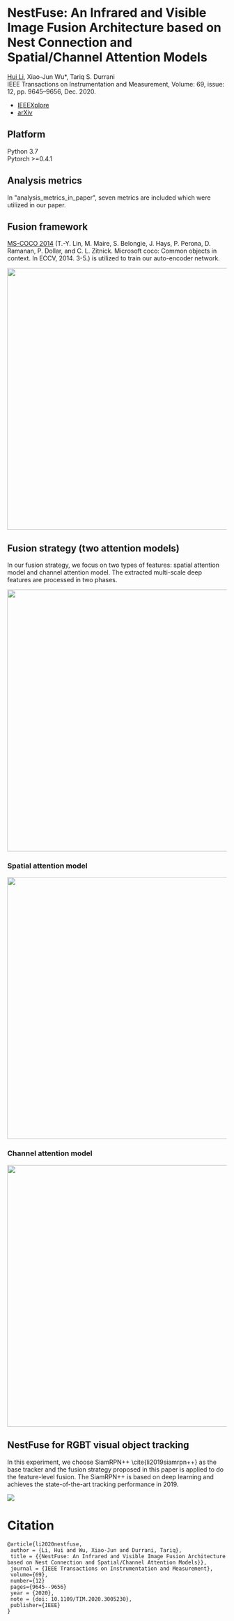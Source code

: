 # NestFuse: An Infrared and Visible Image Fusion Architecture based on Nest Connection and Spatial/Channel Attention Models

[Hui Li](https://hli1221.github.io/), Xiao-Jun Wu*, Tariq S. Durrani  
IEEE Transactions on Instrumentation and Measurement, Volume: 69, issue: 12, pp. 9645–9656, Dec. 2020.  
- [IEEEXplore](https://ieeexplore.ieee.org/document/9127964) 
- [arXiv](https://arxiv.org/abs/2007.00328)

## Platform
Python 3.7  
Pytorch >=0.4.1  

## Analysis metrics

In "analysis_metrics_in_paper", seven metrics are included which were utilized in our paper.


## Fusion framework

[MS-COCO 2014](http://images.cocodataset.org/zips/train2014.zip) (T.-Y. Lin, M. Maire, S. Belongie, J. Hays, P. Perona, D. Ramanan, P. Dollar, and C. L. Zitnick. Microsoft coco: Common objects in context. In ECCV, 2014. 3-5.) is utilized to train our auto-encoder network.

<img src="https://github.com/hli1221/imagefusion-nestfuse/blob/master/figures/framework_test-01.png" width="600">


## Fusion strategy (two attention models)  
In our fusion strategy, we focus on two types of features: spatial attention model and channel attention model. The extracted multi-scale deep features are processed in two phases.

<img src="https://github.com/hli1221/imagefusion-nestfuse/blob/master/figures/fusion_strategy_framework-01.png" width="600">


### Spatial attention model

<img src="https://github.com/hli1221/imagefusion-nestfuse/blob/master/figures/fusion_spatial-01.png" width="600">


### Channel attention model

<img src="https://github.com/hli1221/imagefusion-nestfuse/blob/master/figures/fusion_channel-01.png" width="600">



## NestFuse for RGBT visual object tracking
In this experiment, we choose SiamRPN++ \cite{li2019siamrpn++} as the base tracker and the fusion strategy proposed in this paper is applied to do the feature-level fusion. The SiamRPN++ is based on deep learning and achieves the state-of-the-art tracking performance in 2019.

![](https://github.com/hli1221/imagefusion-nestfuse/blob/master/figures/tracking_results-01.png)

# Citation

```
@article{li2020nestfuse,
 author = {Li, Hui and Wu, Xiao-Jun and Durrani, Tariq},
 title = {{NestFuse: An Infrared and Visible Image Fusion Architecture based on Nest Connection and Spatial/Channel Attention Models}},
 journal = {IEEE Transactions on Instrumentation and Measurement},
 volume={69},
 number={12}
 pages={9645--9656}
 year = {2020},
 note = {doi: 10.1109/TIM.2020.3005230},
 publisher={IEEE}
}
```


